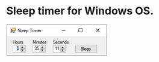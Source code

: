 # Sleep timer for Windows OS.

![Screenshot](https://github.com/aljordan82/Windows-Sleep-Timer/blob/master/Windows%20Sleep%20Timer/Screenshots/WindowsSleepTimer.png)